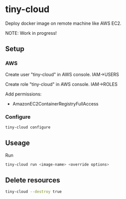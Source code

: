 # tiny-cloud

Deploy docker image on remote machine like AWS EC2.


NOTE: Work in progress!

## Setup

### AWS

Create user "tiny-cloud" in AWS console. IAM->USERS

Create role "tiny-cloud" in AWS console. IAM->ROLES

Add permissions:

- AmazonEC2ContainerRegistryFullAccess

### Configure

``` bash
tiny-cloud configure
```

## Useage

Run

``` bash
tiny-cloud run <image-name> <override options>
```

## Delete resources

``` bash
tiny-cloud --destroy true
```
